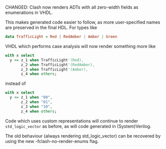 CHANGED: Clash now renders ADTs with all zero-width fields as enumerations in VHDL.

This makes generated code easier to follow, as more user-specified names are
preserved in the final HDL. For types like

```haskell
data TrafficLight = Red | RedAmber | Amber | Green
```

VHDL which performs case analysis will now render something more like

```vhdl
with x select
  y <= z_1 when TrafficLight'(Red),
       z_2 when TrafficLight'(RedAmber),
       z_3 when TrafficLight'(Amber),
       z_4 when others;
```

instead of

```vhdl
with x select
  y <= z_1 when "00",
       z_2 when "01",
       z_3 when "10",
       z_4 when others;
```

Code which uses custom representations will continue to render `std_logic_vector`
as before, as will code generated in (System)Verilog.

The old behaviour (always rendering std_logic_vector) can be recovered by using
the new -fclash-no-render-enums flag.

